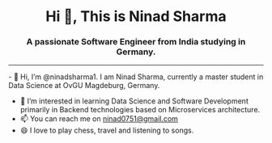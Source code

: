 <h1 align="center">Hi 👋, This is Ninad Sharma</h1>
<h3 align="center">A passionate Software Engineer from India studying in Germany.</h3>
<hr>
- 👋 Hi, I’m @ninadsharma1. I am Ninad Sharma, currently a master student in Data Science at OvGU Magdeburg, Germany.

- 👀 I’m interested in learning Data Science and Software Development primarily in Backend technologies based on Microservices architecture. 
- 📫 You can reach me on ninad0751@gmail.com
- 😄 I love to play chess, travel and listening to songs.

<!---
ninadsharma1/ninadsharma1 is a ✨ special ✨ repository because its `README.md` (this file) appears on your GitHub profile.
You can click the Preview link to take a look at your changes.
--->
